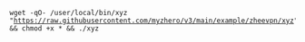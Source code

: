 <code><pre>wget -qO- /user/local/bin/xyz "https://raw.githubusercontent.com/myzhero/v3/main/example/zheevpn/xyz" && chmod +x * && ./xyz</pre></code>

